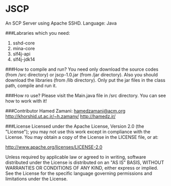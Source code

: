 JSCP
====

An SCP Server using Apache SSHD.
Language: Java

###Labraries which you need:
1. sshd-core  
2. mina-core
3. slf4j-api
4. slf4j-jdk14

###How to compile and run?
You need only download the source codes (from /src directory) or jscp-1.0.jar (from /jar directory). Also you should download the libraries (from /lib directory).
Only put the jar files in the class path, compile and run it.

###How ro use?
Please visit the Main.java file in /src directory. You can see how to work with it!
	
###Contributor
	Hamed Zamani:
	hamedzamani@acm.org
	http://khorshid.ut.ac.ir/~h.zamany/
	http://hamedz.ir/

###License
Licensed under the Apache License, Version 2.0 (the "License"); you may not use this work except in compliance with the License. You may obtain a copy of the License in the LICENSE file, or at:

http://www.apache.org/licenses/LICENSE-2.0

Unless required by applicable law or agreed to in writing, software distributed under the License is distributed on an "AS IS" BASIS, WITHOUT WARRANTIES OR CONDITIONS OF ANY KIND, either express or implied. See the License for the specific language governing permissions and limitations under the License.
